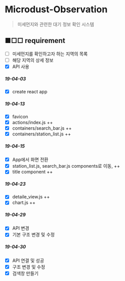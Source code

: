 # Microdust-Observation
> 미세먼지와 관련한 대기 정보 확인 시스템

## ■□□ requirement

- [ ] 미세먼지를 확인하고자 하는 지역의 목록
- [ ] 해당 지역의 상세 정보
- [x] API 사용

##### 19-04-03

- [x] create react app

##### 19-04-13

- [x] favicon
- [x] actions/index.js ++
- [x] containers/search_bar.js ++
- [x] containers/station_list.js ++

##### 19-04-15

- [x] App에서 화면 전환
- [x] station_list.js, search_bar.js components로 이동, ++
- [x] title component ++

##### 19-04-23

- [x] detaile_view.js ++
- [x] chart.js ++

##### 19-04-29

- [x] API 변경
- [x] 기본 구조 변경 및 수정

##### 19-04-30

- [x] API 연결 및 성공
- [x] 구조 변경 및 수정
- [x] 검색창 만들기